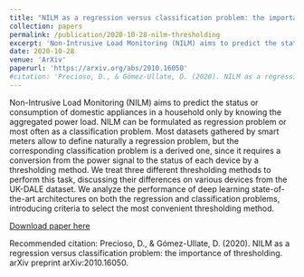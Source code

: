```yaml
---
title: "NILM as a regression versus classification problem: the importance of thresholding"
collection: papers
permalink: /publication/2020-10-28-nilm-thresholding
excerpt: 'Non-Intrusive Load Monitoring (NILM) aims to predict the status or consumption of domestic appliances in a household only by knowing the aggregated power load.'
date: 2020-10-28
venue: 'ArXiv'
paperurl: 'https://arxiv.org/abs/2010.16050'
#citation: 'Precioso, D., & Gómez-Ullate, D. (2020). NILM as a regression versus classification problem: the importance of thresholding. arXiv preprint arXiv:2010.16050.'
---
```

Non-Intrusive Load Monitoring (NILM) aims to predict the status or consumption of domestic appliances in a household only by knowing the aggregated power load. NILM can be formulated as regression problem or most often as a classification problem. Most datasets gathered by smart meters allow to define naturally a regression problem, but the corresponding classification problem is a derived one, since it requires a conversion from the power signal to the status of each device by a thresholding method. We treat three different thresholding methods to perform this task, discussing their differences on various devices from the UK-DALE dataset. We analyze the performance of deep learning state-of-the-art architectures on both the regression and classification problems, introducing criteria to select the most convenient thresholding method.

[Download paper here](https://arxiv.org/pdf/2010.16050)

Recommended citation: Precioso, D., & Gómez-Ullate, D. (2020). NILM as a regression versus classification problem: the importance of thresholding. arXiv preprint arXiv:2010.16050.